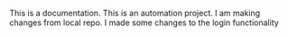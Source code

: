 This is a documentation. This is an automation project.
I am making changes from local repo.
I made some changes to the login functionality
